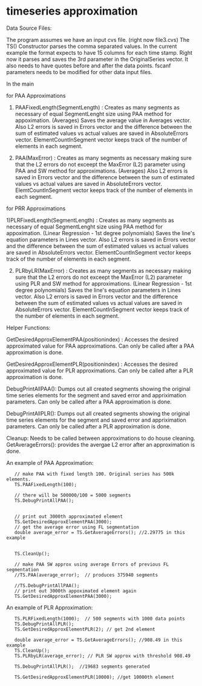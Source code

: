 # timeseries approximation



Data Source Files:

The program assumes we have an input cvs file. (right now file3.cvs)
The TS() Constructor parses the comma separated values. In the current example the format expects to have 15 columns for each 
time stamp. Right now it parses and saves the 3rd parameter in the OriginalSeries vector. It also needs to have quotes before and after the data points. fscanf parameters needs to be modified for other data input files.

In the main 

for PAA Approximations 

1) PAAFixedLength(SegmentLength) : Creates as many segments as necessary of equal SegmentLenght size using PAA method for appoximation. (Averages)  Saves the average value in Averages vector. Also L2 errors is saved in Errors vector and the difference between the sum of estimated values vs actual values are saved in  AbsoluteErrors vector. ElementCountInSegment vector keeps track of the number of elements in each segment. 

2) PAA(MaxError) : Creates as many segments as necessary making sure that the L2 errors do not exceept the MaxError (L2) parameter using PAA and SW method for approximations. (Averages) Also L2 errors is saved in Errors vector and the difference between the sum of estimated values vs actual values are saved in  AbsoluteErrors vector. ElemtCountInSegment vector keeps track of the number of elements in each segment. 


for PRR Approximations 

1)PLRFixedLength(SegmentLength) : Creates as many segments as necessary of equal SegmentLenght size using PAA method for appoximation. (Linear Regression - 1st degree polynomials)  Saves the line's equation parameters in Lines vector. Also L2 errors is saved in Errors vector and the difference between the sum of estimated values vs actual values are saved in  AbsoluteErrors vector. ElementCountInSegment vector keeps track of the number of elements in each segment. 

2) PLRbyLR(MaxError) : Creates as many segments as necessary making sure that the L2 errors do not exceept the MaxError (L2) parameter using PLR and SW method for approximations. (Linear Regression - 1st degree polynomials) Saves the line's equation parameters in Lines vector. Also L2 errors is saved in Errors vector and the difference between the sum of estimated values vs actual values are saved in  AbsoluteErrors vector. ElementCountInSegment vector keeps track of the number of elements in each segment. 

Helper Functions:

GetDesiredApproxElementPAA(positionindex) : Accesses the desired approximated value  for PAA approximations. Can only be called after a PAA approximation is done. 

GetDesiredApproxElementPLR(positionindex) :  Accesses the desired approximated value  for PLR approximations. Can only be called after a PLR approximation is done. 

DebugPrintAllPAA(): Dumps out all created segments showing the original time series elements for the segment and saved error and appriximation parameters. Can only be called after a PAA approximation is done. 

DebugPrintAllPLR(): Dumps out all created segments showing the original time series elements for the segment and saved error and appriximation parameters. Can only be called after a PLR approximation is done. 


Cleanup: Needs to be called between approximations to do house cleaning.
GetAverageErrors(): provides the avergae L2 error after an approximation is done. 

An example of PAA Approximation:

       // make PAA with fixed length 100. Original series has 500k elements.
       TS.PAAFixedLength(100);

       // there will be 500000/100 = 5000 segments
       TS.DebugPrintAllPAA();


       // print out 3000th approximated element
       TS.GetDesiredApproxElementPAA(3000);
       // get the average error using FL segmentation
       double average_error = TS.GetAverageErrors(); //2.29775 in this example

   
       TS.CleanUp();

       // make PAA SW approx using average Errors of previous FL segmentation
       //TS.PAA(average_error);  // produces 375940 segments

       //TS.DebugPrintAllPAA();
       // print out 3000th appoximated element again
       TS.GetDesiredApproxElementPAA(3000);


An example of PLR Approximation:

       TS.PLRFixedLength(1000);  // 500 segments with 1000 data points
       TS.DebugPrintAllPLR();
       TS.GetDesiredApproxElementPLR(2); // get 2nd element

       double average_error = TS.GetAverageErrors(); //908.49 in this example
       TS.CleanUp();
       TS.PLRbyLR(average_error); // PLR SW approx with threshold 908.49

       TS.DebugPrintAllPLR();  //19683 segments generated

       TS.GetDesiredApproxElementPLR(10000); //get 10000th element
       
       
